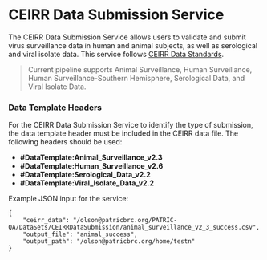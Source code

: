 # CEIRR Data Submission Service
The CEIRR Data Submission Service allows users to validate and submit virus surveillance data in human and animal subjects, as well as serological and viral isolate data. This service follows [CEIRR Data Standards](https://www.ceirr-network.org/resources/data-standards).

> Current pipeline supports Animal Surveillance, Human Surveillance, Human Surveillance-Southern Hemisphere, Serological Data, and Viral Isolate Data.

### Data Template Headers

For the CEIRR Data Submission Service to identify the type of submission, the data template header must be included in the CEIRR data file. The following headers should be used:

- **#DataTemplate:Animal_Surveillance_v2.3**
- **#DataTemplate:Human_Surveillance_v2.6**
- **#DataTemplate:Serological_Data_v2.2**
- **#DataTemplate:Viral_Isolate_Data_v2.2**

Example JSON input for the service:

```
{
    "ceirr_data": "/olson@patricbrc.org/PATRIC-QA/DataSets/CEIRRDataSubmission/animal_surveillance_v2_3_success.csv",
    "output_file": "animal_success",
    "output_path": "/olson@patricbrc.org/home/testn"
}
```
